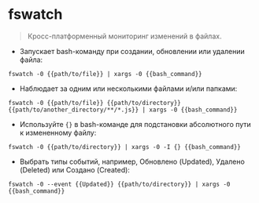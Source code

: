 # fswatch

> Кросс-платформенный мониторинг изменений в файлах.

- Запускает bash-команду при создании, обновлении или удалении файла:

`fswatch -0 {{path/to/file}} | xargs -0 {{bash_command}}`

- Наблюдает за одним или несколькими файлами и/или папками:

`fswatch -0 {{path/to/file}} {{path/to/directory}} {{path/to/another_directory/**/*.js}} | xargs -0 {{bash_command}}`

- Используйте `{}` в bash-команде для подстановки абсолютного пути к измененному файлу:

`fswatch -0 {{path/to/directory}} | xargs -0 -I {} {{bash_command}}`

- Выбрать типы событий, например, Обновлено (Updated), Удалено (Deleted) или Создано (Created):

`fswatch -0 --event {{Updated}} {{path/to/directory}} | xargs -0 {{bash_command}}`
